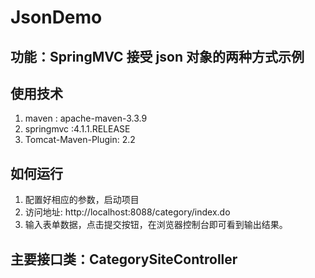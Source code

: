 # JsonDemo
## 功能：SpringMVC 接受 json 对象的两种方式示例

## 使用技术
1. maven : apache-maven-3.3.9
2. springmvc :4.1.1.RELEASE
3. Tomcat-Maven-Plugin: 2.2

## 如何运行
1. 配置好相应的参数，启动项目
2. 访问地址: http://localhost:8088/category/index.do
3. 输入表单数据，点击提交按钮，在浏览器控制台即可看到输出结果。

## 主要接口类：CategorySiteController


